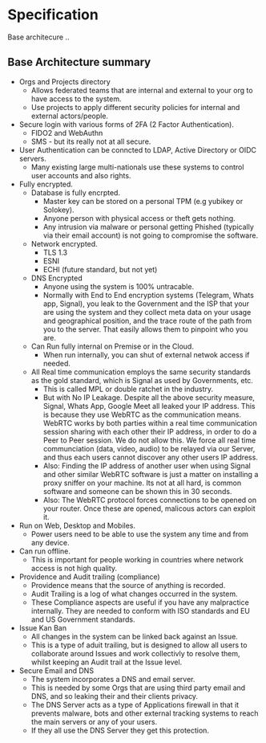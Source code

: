 # Specification

Base architecure ..

## Base Architecture summary

- Orgs and Projects directory
    - Allows federated teams that are internal and external to your org to have access to the system.
    - Use projects to apply different security policies for internal and external actors/people.
- Secure login with various forms of 2FA (2 Factor Authentication).
    - FIDO2 and WebAuthn 
    - SMS - but its really not at all secure. 
- User Authentication can be conncted to LDAP, Active Directory or OIDC servers. 
    - Many existing large multi-nationals use these systems to control user accounts and also rights.
- Fully encrypted.
    - Database is fully encrpted. 
        - Master key can be stored on a personal TPM (e.g yubikey or Solokey). 
        - Anyone person with physical access or theft gets nothing.
        - Any intrusion via malware or personal getting Phished (typically via their email account) is not going to compromise the software.
    - Network encrypted.
        - TLS 1.3 
        - ESNI
        - ECHI (future standard, but not yet)
    - DNS Encrypted
        - Anyone using the system is 100% untracable. 
        - Normally with End to End encryption systems (Telegram, Whats app, Signal), you leak to the Government and the ISP that your are using the system and they collect meta data on your usage and geographical position, and the trace route of the path from you to the server. That easily allows them to pinpoint who you are.
    - Can Run fully internal on Premise or in the Cloud.
        - When run internally, you can shut of external netwok access if needed.
    - All Real time communication employs the same security standards as the gold standard, which is Signal as used by Governments, etc.
        - This is called MPL or double ratchet in the industry. 
        - But with No IP Leakage. Despite all the above security measure, Signal, Whats App, Google Meet all leaked your IP address. This is because they use WebRTC as the communication means. WebRTC works by both parties within a real time communication session sharing with each other their IP address, in order to do a Peer to Peer session. We do not allow this. We force all real time communciation (data, video, audio) to be relayed via our Server, and thus each users cannot discover any other users IP address. 
        - Also: Finding the IP address of another user when using Signal and other similar WebRTC software is just a matter on installing a proxy sniffer on your machine. Its not at all hard, is common software and someone can be shown this in 30 seconds.
        - Also: The WebRTC protocol forces connections to be opened on your router. Once these are opened, malicous actors can exploit it.
- Run on Web, Desktop and Mobiles.
    - Power users need to be able to use the system any time and from any device.
- Can run offline.
    - This is important for people working in countries where network access is not high quality.
- Providence and Audit trailing (compliance)
    - Providence means that the source of anything is recorded.
    - Audit Trailing is a log of what changes occurred in the system. 
    - These Compliance aspects are useful if you have any malpractice internally. They are needed to conform with ISO standards and EU and US Government standards.
- Issue Kan Ban
    - All changes in the system can be linked back against an Issue.
    - This is a type of aduit trailing, but is designed to allow all users to collaborate around Issues and work collectivly to resolve them, whilst keeping an Audit trail at the Issue level. 
- Secure Email and DNS
    - The system incorporates a DNS and email server.
    - This is needed by some Orgs that are using third party email and DNS, and so leaking their and their clients privacy.
    - The DNS Server acts as a type of Applications firewall in that it prevents malware, bots and other external tracking systems to reach the main servers or any of your users. 
    - If they all use the DNS Server they get this protection. 
